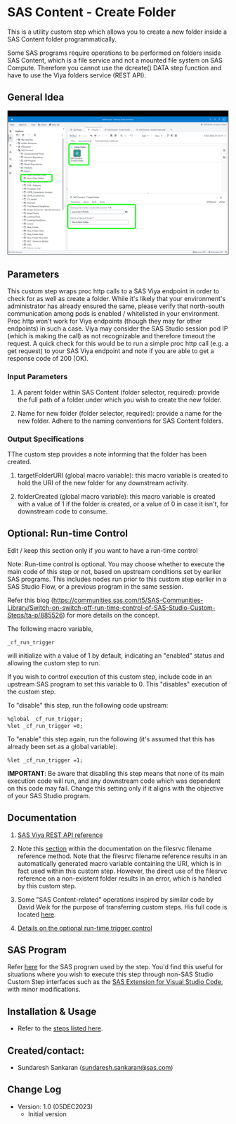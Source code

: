 # SAS Content - Create Folder

This is a utility custom step which allows you to create a new folder inside a SAS Content folder programmatically.

Some SAS programs require operations to be performed on folders inside SAS Content, which is a file service and not a mounted file system on SAS Compute. Therefore you cannot use the dcreate() DATA step function and have to use the Viya folders service (REST API).  

## General Idea
![SAS Content - Create Folder](./img/SAS_Content_Create_Folder.png)

## Parameters

This custom step wraps proc http calls to a SAS Viya endpoint in order to check for as well as create a folder.  While it's likely that your environment's administrator has already ensured the same, please verify that north-south communication among pods is enabled / whitelisted in your environment.  Proc http won't work for Viya endpoints (though they may for other endpoints) in such a case.  Viya may consider the SAS Studio session pod IP (which is making the call) as not recognizable and therefore timeout the request.  A quick check for this would be to run a simple proc http call (e.g. a get request) to your SAS Viya endpoint and note if you are able to get a response code of 200 (OK).


### Input Parameters
1. A parent folder within SAS Content (folder selector, required): provide the full path of a folder under which you wish to create the new folder.

2. Name for new folder (folder selector, required): provide a name for the new folder.  Adhere to the naming conventions for SAS Content folders.

### Output Specifications

TThe custom step provides a note informing that the folder has been created. 

1. targetFolderURI (global macro variable): this macro variable is created to hold the URI of the new folder for any downstream activity.

2. folderCreated (global macro variable): this macro variable is created with a value of 1 if the folder is created, or a value of 0 in case it isn't, for downstream code to consume.

## Optional: Run-time Control

Edit / keep this section only if you want to have a run-time control

Note: Run-time control is optional.  You may choose whether to execute the main code of this step or not, based on upstream conditions set by earlier SAS programs.  This includes nodes run prior to this custom step earlier in a SAS Studio Flow, or a previous program in the same session.

Refer this blog (https://communities.sas.com/t5/SAS-Communities-Library/Switch-on-switch-off-run-time-control-of-SAS-Studio-Custom-Steps/ta-p/885526) for more details on the concept.

The following macro variable,

```sas
_cf_run_trigger
```

will initialize with a value of 1 by default, indicating an "enabled" status and allowing the custom step to run.

If you wish to control execution of this custom step, include code in an upstream SAS program to set this variable to 0.  This "disables" execution of the custom step.

To "disable" this step, run the following code upstream:

```sas
%global _cf_run_trigger;
%let _cf_run_trigger =0;
```

To "enable" this step again, run the following (it's assumed that this has already been set as a global variable):

```sas
%let _cf_run_trigger =1;
```

**IMPORTANT**: Be aware that disabling this step means that none of its main execution code will run, and any  downstream code which was dependent on this code may fail.  Change this setting only if it aligns with the objective of your SAS Studio program.


## Documentation

1. [SAS Viya REST API reference](https://developer.sas.com/apis/rest/CoreServices/#create-a-new-folder)

2. Note this [section](https://go.documentation.sas.com/doc/en/pgmsascdc/default/lestmtsglobal/p0qapul7pyz9hmn0zfoefj0c278a.htm#p0nscb67k9xhr5n1fqx4pvnoed4f) within the documentation on the filesrvc filename reference method.  Note that the filesrvc filename reference results in an automatically generated macro variable containing the URI, which is in fact used within this custom step.  However, the direct use of the filesrvc reference on a non-existent folder results in an error, which is handled by this custom step.

3. Some "SAS Content-related" operations inspired by similar code by David Weik for the purpose of transferring custom steps.  His full code is located [here](https://github.com/Criptic/sas_snippets/blob/master/Upload-and-Register-all-Custom-Steps.sas).  

4. [Details on the optional run-time trigger control](https://communities.sas.com/t5/SAS-Communities-Library/Switch-on-switch-off-run-time-control-of-SAS-Studio-Custom-Steps/ta-p/885526)


## SAS Program

Refer [here](./extras/SAS%20Content%20-%20Create%20Folder.sas) for the SAS program used by the step.  You'd find this useful for situations where you wish to execute this step through non-SAS Studio Custom Step interfaces such as the [SAS Extension for Visual Studio Code](https://github.com/sassoftware/vscode-sas-extension), with minor modifications. 

## Installation & Usage

- Refer to the [steps listed here](https://github.com/sassoftware/sas-studio-custom-steps#getting-started---making-a-custom-step-from-this-repository-available-in-sas-studio).


## Created/contact: 

- Sundaresh Sankaran (sundaresh.sankaran@sas.com)

## Change Log

* Version: 1.0  (05DEC2023)
  * Initial version
